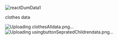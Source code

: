  ![reactDumData1](https://github.com/sakshiy2000/React-BookDumData/assets/127825022/e138def8-31cb-4da8-891d-1d03dbf1936e)

 clothes data
 
![Uploading clothesAlldata.png…]()
![Uploading usingbuttonSepratedChildrendata.png…]()
